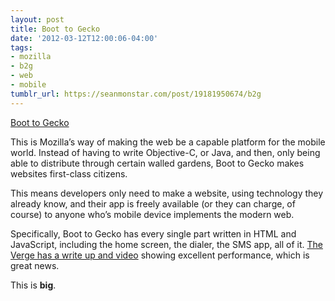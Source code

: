 ```yaml
---
layout: post
title: Boot to Gecko
date: '2012-03-12T12:00:06-04:00'
tags:
- mozilla
- b2g
- web
- mobile
tumblr_url: https://seanmonstar.com/post/19181950674/b2g
---
```

[Boot to Gecko](http://www.mozilla.org/en-US/b2g/)  

This is Mozilla’s way of making the web be a capable platform for the mobile world. Instead of having to write Objective-C, or Java, and then, only being able to distribute through certain walled gardens, Boot to Gecko makes websites first-class citizens.

This means developers only need to make a website, using technology they already know, and their app is freely available (or they can charge, of course) to anyone who’s mobile device implements the modern web.

Specifically, Boot to Gecko has every single part written in HTML and JavaScript, including the home screen, the dialer, the SMS app, all of it. [The Verge has a write up and video](http://www.theverge.com/2012/2/27/2827659/mozillas-boot-to-gecko-project-the-internet-is-your-phone-hands-on) showing excellent performance, which is great news.

This is **big**.

